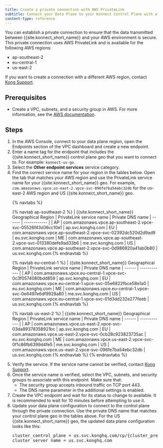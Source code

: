 ```yaml
---
title: Create a private connection with AWS PrivateLink
subtitle: Connect your Data Plane to your Konnect Control Plane with a private connection through PrivateLink to stay compliant and save data transfer costs.
content-type: reference
---
```


You can establish a private connection to ensure that the data transmitted between {{site.konnect_short_name}} and your AWS environment is secure. This private connection uses AWS PrivateLink and is available for the following AWS regions:
- ap-southeast-2
- eu-central-1
- us-east-2

If you want to create a connection with a different AWS region, contact [Kong Support](https://support.konghq.com/support/s/).

## Prerequisites

- Create a VPC, subnets, and a security group in AWS. For more information, see the [AWS documentation](https://docs.aws.amazon.com/vpc/latest/userguide/what-is-amazon-vpc.html).

## Steps

<ol>

<li>In the AWS Console, connect to your data plane region, open the Endpoints section of the VPC dashboard and create a new endpoint.</li>

<li>Enter a name tag for the endpoint that includes the {{site.konnect_short_name}} control plane geo that you want to connect to. For example: <code>konnect-us-go</code>.</li>

<li>Select the <b>Other endpoint services</b> service category.</li>

<li>Find the correct service name for your region in the tables below. Open the tab that matches your AWS region and use the PrivateLink service name for your {{site.konnect_short_name}} geo. For example, <code>com.amazonaws.vpce.us-east-2.vpce-svc-096fe7ba54ebc32db</code> for the us-east-2 AWS region and US {{site.konnect_short_name}} geo.

{% navtabs %}

{% navtab ap-southeast-2 %}
| {{site.konnect_short_name}} Geographical Region | PrivateLink service name | Private DNS name
| ------ | ------------ |
| AP | com.amazonaws.vpce.ap-southeast-2.vpce-svc-05526f43d36cc10e1 | ap.svc.konghq.com
| EU | com.amazonaws.vpce.ap-southeast-2.vpce-svc-02392dc520d2d9ad9 | eu.svc.konghq.com
| ME | com.amazonaws.vpce.ap-southeast-2.vpce-svc-013380defe9ad33b6 | me.svc.konghq.com
| US | com.amazonaws.vpce.ap-southeast-2.vpce-svc-0d986920a41ab0b80 | us.svc.konghq.com
{% endnavtab %}

{% navtab eu-central-1 %}
| {{site.konnect_short_name}} Geographical Region | PrivateLink service name | Private DNS name
| ------ | ------------ |
| AP | com.amazonaws.vpce.eu-central-1.vpce-svc-0c3f0574080bdd859 | ap.svc.konghq.com
| EU | com.amazonaws.vpce.eu-central-1.vpce-svc-05e6822fbce58e1a0 | eu.svc.konghq.com
| ME | com.amazonaws.vpce.eu-central-1.vpce-svc-0e6497e6df9928a80 | me.svc.konghq.com
| US | com.amazonaws.vpce.eu-central-1.vpce-svc-01d3dd232e277feeb | us.svc.konghq.com
{% endnavtab %}

{% navtab us-east-2 %}
| {{site.konnect_short_name}} Geographical Region | PrivateLink service name | Private DNS name
| ------ | ------------ |
| AP | com.amazonaws.vpce.us-east-2.vpce-svc-03da89378358921bc | ap.svc.konghq.com
| EU | com.amazonaws.vpce.us-east-2.vpce-svc-0cb28c923823735ac | eu.svc.konghq.com
| ME | com.amazonaws.vpce.us-east-2.vpce-svc-0f1c86fb6399d4fe5 | me.svc.konghq.com
| US | com.amazonaws.vpce.us-east-2.vpce-svc-096fe7ba54ebc32db | us.svc.konghq.com
{% endnavtab %}
{% endnavtabs %}
</li>

<li>Verify the service. If the service name cannot be verified, contact <a href="https://support.konghq.com/support/s/">Kong Support</a>.</li>

<li>Once the service name is verified, select the VPC, subnets, and security groups to associate with this endpoint. Make sure that:
<ul>
<li>The security group accepts inbound traffic on TCP port 443.</li>
<li>The DNS name parameter in the additional settings is enabled.</li>
</ul>
</li>

<li>Create the VPC endpoint and wait for its status to change to available. It is recommended to wait for 10 minutes before attempting to use it.</li>

<li>Update your data plane configuration to connect to the control plane through the private connection. Use the private DNS name that matches your control plane geo in the tables above. For the US {{site.konnect_short_name}} geo, the updated data plane configuration looks like this:
<pre>
cluster_control_plane = us.svc.konghq.com/cp/{cluster_prefix}
cluster_server_name = us.svc.konghq.com
</pre>
</li>
</ol>